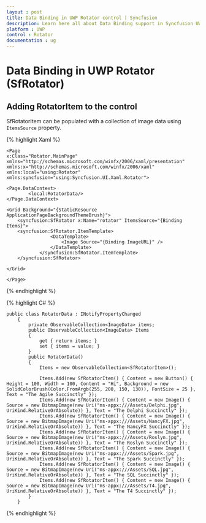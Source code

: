 ```yaml
---
layout : post
title: Data Binding in UWP Rotator control | Syncfusion
description: Learn here all about Data Binding support in Syncfusion UWP Rotator (SfRotator) control and more.
platform : UWP
control : Rotator 
documentation : ug
---
```


# Data Binding in UWP Rotator (SfRotator)

## Adding RotatorItem to the control

SfRotatorItem can be populated with a collection of image data using `ItemsSource` property.

{% highlight Xaml %}

	<Page
	x:Class="Rotator.MainPage"
	xmlns="http://schemas.microsoft.com/winfx/2006/xaml/presentation"
	xmlns:x="http://schemas.microsoft.com/winfx/2006/xaml"
	xmlns:local="using:Rotator"
	xmlns:syncfusion="using:Syncfusion.UI.Xaml.Rotator">
	
	<Page.DataContext>
			<local:RotatorData/>
	</Page.DataContext>
	
	<Grid Background="{StaticResource ApplicationPageBackgroundThemeBrush}">
		<syncfusion:SfRotator x:Name="rotator" ItemsSource="{Binding Items}">
		<syncfusion:SfRotator.ItemTemplate>
					<DataTemplate>
						<Image Source="{Binding ImageURL}" />
					</DataTemplate>
				</syncfusion:SfRotator.ItemTemplate>
		</syncfusion:SfRotator>
	
	</Grid> 
	
	</Page>

{% endhighlight %}

{% highlight C# %}

	public class RotatorData : INotifyPropertyChanged
		{
			private ObservableCollection<ImageData> items;
			public ObservableCollection<ImageData> Items
			{
				get { return items; }
				set { items = value; }
			}
			public RotatorData()
			{
				Items = new ObservableCollection<SfRotatorItem>();

				Items.Add(new SfRotatorItem() { Content = new Button() { Height = 100, Width = 100, Content = "Hi", Background = new SolidColorBrush(Color.FromArgb(255, 200, 150, 130)), FontSize = 25 }, Text = "The Agile Succinctly" });
				Items.Add(new SfRotatorItem() { Content = new Image() { Source = new BitmapImage(new Uri("ms-appx:///Assets/Delphi.jpg", UriKind.RelativeOrAbsolute)) }, Text = "The Delphi Succinctly" });
				Items.Add(new SfRotatorItem() { Content = new Image() { Source = new BitmapImage(new Uri("ms-appx:///Assets/NancyFX.jpg", UriKind.RelativeOrAbsolute)) }, Text = "The NancyFX Succinctly" });
				Items.Add(new SfRotatorItem() { Content = new Image() { Source = new BitmapImage(new Uri("ms-appx:///Assets/Roslyn.jpg", UriKind.RelativeOrAbsolute)) }, Text = "The Roslyn Succinctly" });
				Items.Add(new SfRotatorItem() { Content = new Image() { Source = new BitmapImage(new Uri("ms-appx:///Assets/Spark.jpg", UriKind.RelativeOrAbsolute)) }, Text = "The Spark Succinctly" });
				Items.Add(new SfRotatorItem() { Content = new Image() { Source = new BitmapImage(new Uri("ms-appx:///Assets/SQL.jpg", UriKind.RelativeOrAbsolute)) }, Text = "The SQL Succinctly" });
				Items.Add(new SfRotatorItem() { Content = new Image() { Source = new BitmapImage(new Uri("ms-appx:///Assets/T4.jpg", UriKind.RelativeOrAbsolute)) }, Text = "The T4 Succinctly" });
			}
		}

{% endhighlight %}
